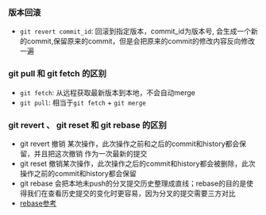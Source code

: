 ### 版本回滚
- `git revert commit_id`: 回滚到指定版本，commit_id为版本号, 会生成一个新的commit,保留原来的commit，但是会把原来的commit的修改内容反向修改一遍

### git pull 和 git fetch 的区别
- `git fetch`: 从远程获取最新版本到本地，不会自动merge
- `git pull`: 相当于`git fetch` + `git merge`

### git revert 、 git reset 和 git rebase 的区别
- git revert 撤销 某次操作，此次操作之前和之后的commit和history都会保留，并且把这次撤销
作为一次最新的提交
- git reset 撤销某次操作，此次操作之后的commit和history都会被删除，此次操作之前的commit和history都会保留
- git rebase 会把本地未push的分叉提交历史整理成直线；rebase的目的是使得我们在查看历史提交的变化时更容易，因为分叉的提交需要三方对比
- [rebase参考](https://www.cnblogs.com/ygunoil/p/15466337.html)